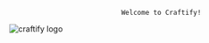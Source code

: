                                 Welcome to Craftify!
![craftify logo](https://github.com/ErmakovGeorge/CS401-Group3/assets/98370485/882b299f-3db9-4e56-b9f1-9e4b50b4721b)
